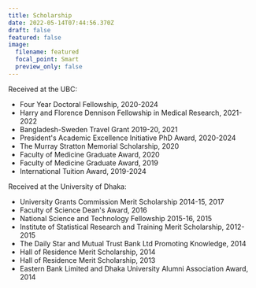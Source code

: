 ```yaml
---
title: Scholarship
date: 2022-05-14T07:44:56.370Z
draft: false
featured: false
image:
  filename: featured
  focal_point: Smart
  preview_only: false
---
```

Received at the UBC: 
* Four Year Doctoral Fellowship, 2020-2024
* Harry and Florence Dennison Fellowship in Medical Research, 2021-2022
* Bangladesh-Sweden Travel Grant 2019-20, 2021
* President's Academic Excellence Initiative PhD Award, 2020-2024
* The Murray Stratton Memorial Scholarship, 2020
* Faculty of Medicine Graduate Award, 2020
* Faculty of Medicine Graduate Award, 2019
* International Tuition Award, 2019-2024

Received at the University of Dhaka:
* University Grants Commission Merit Scholarship 2014-15, 2017
* Faculty of Science Dean's Award, 2016
* National Science and Technology Fellowship 2015-16, 2015
* Institute of Statistical Research and Training Merit Scholarship, 2012-2015
* The Daily Star and Mutual Trust Bank Ltd Promoting Knowledge, 2014
* Hall of Residence Merit Scholarship, 2014
* Hall of Residence Merit Scholarship, 2013
* Eastern Bank Limited and Dhaka University Alumni Association Award, 2014